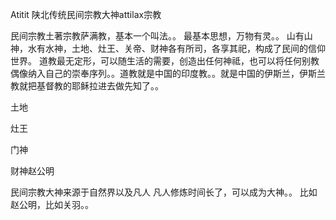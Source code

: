 Atitit 陕北传统民间宗教大神attilax宗教

民间宗教土著宗教萨满教，基本一个叫法。。
最基本思想，万物有灵。。
山有山神，水有水神，土地、灶王、关帝、财神各有所司，各享其祀，构成了民间的信仰世界。
道教最无定形，可以随生活的需要，创造出任何神祗，也可以将任何别教偶像纳入自己的崇奉序列。。道教就是中国的印度教。。就是中国的伊斯兰，伊斯兰教就把基督教的耶稣拉进去做先知了。。

土地

灶王

门神


财神赵公明


民间宗教大神来源于自然界以及凡人
凡人修炼时间长了，可以成为大神。。
比如赵公明，比如关羽。。



